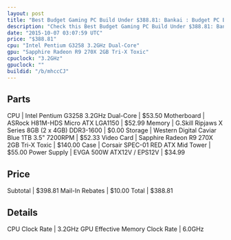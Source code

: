 ```yaml
---
layout: post
title: "Best Budget Gaming PC Build Under $388.81: Bankai : Budget PC Build for Siblings. "
description: "Check this Best Budget Gaming PC Build Under $388.81: Bankai : Budget PC Build for Siblings. . CPU: Intel Pentium G3258 3.2GHz Dual-Core, Motherboard: ASRock H81M-HDS Micr"
date: "2015-10-07 03:07:59 UTC"
price: "$388.81"
cpu: "Intel Pentium G3258 3.2GHz Dual-Core"
gpu: "Sapphire Radeon R9 270X 2GB Tri-X Toxic"
cpuclock: "3.2GHz"
gpuclock: ""
buildid: "/b/mhccCJ"
---
```


## Parts

CPU | Intel Pentium G3258 3.2GHz Dual-Core | $53.50
Motherboard | ASRock H81M-HDS Micro ATX LGA1150 | $52.99
Memory | G.Skill Ripjaws X Series 8GB (2 x 4GB) DDR3-1600 | $0.00
Storage | Western Digital Caviar Blue 1TB 3.5" 7200RPM | $52.33
Video Card | Sapphire Radeon R9 270X 2GB Tri-X Toxic | $140.00
Case | Corsair SPEC-01 RED ATX Mid Tower | $55.00
Power Supply | EVGA 500W ATX12V / EPS12V | $34.99

## Price

Subtotal | $398.81
Mail-In Rebates | $10.00
Total | $388.81

## Details

CPU Clock Rate | 3.2GHz
GPU Effective Memory Clock Rate | 6.0GHz
